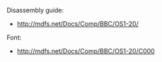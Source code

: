 Disassembly guide:

* http://mdfs.net/Docs/Comp/BBC/OS1-20/

Font:

* http://mdfs.net/Docs/Comp/BBC/OS1-20/C000


